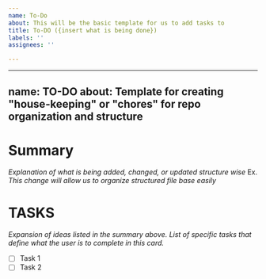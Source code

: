 ```yaml
---
name: To-Do
about: This will be the basic template for us to add tasks to
title: To-DO ({insert what is being done})
labels: ''
assignees: ''

---
```


---
name: TO-DO
about: Template for creating "house-keeping" or "chores" for repo organization and structure
---

# Summary
_Explanation of what is being added, changed, or updated structure wise_
Ex. _This change will allow us to organize structured file base easily_

# TASKS
_Expansion of ideas listed in the summary above._
_List of specific tasks that define what the user is to complete in this card._
- [ ] Task 1
- [ ] Task 2

